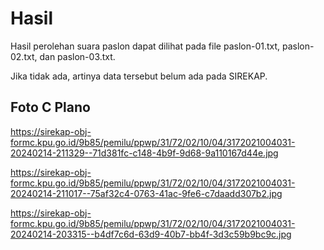 # Hasil

Hasil perolehan suara paslon dapat dilihat pada file paslon-01.txt, paslon-02.txt, dan paslon-03.txt.

Jika tidak ada, artinya data tersebut belum ada pada SIREKAP.

## Foto C Plano

https://sirekap-obj-formc.kpu.go.id/9b85/pemilu/ppwp/31/72/02/10/04/3172021004031-20240214-211329--71d381fc-c148-4b9f-9d68-9a110167d44e.jpg

https://sirekap-obj-formc.kpu.go.id/9b85/pemilu/ppwp/31/72/02/10/04/3172021004031-20240214-211017--75af32c4-0763-41ac-9fe6-c7daadd307b2.jpg

https://sirekap-obj-formc.kpu.go.id/9b85/pemilu/ppwp/31/72/02/10/04/3172021004031-20240214-203315--b4df7c6d-63d9-40b7-bb4f-3d3c59b9bc9c.jpg
